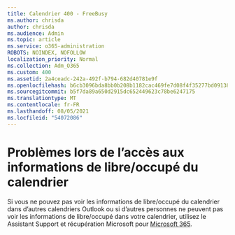 ```yaml
---
title: Calendrier 400 - FreeBusy
ms.author: chrisda
author: chrisda
ms.audience: Admin
ms.topic: article
ms.service: o365-administration
ROBOTS: NOINDEX, NOFOLLOW
localization_priority: Normal
ms.collection: Adm_O365
ms.custom: 400
ms.assetid: 2a4ceadc-242a-492f-b794-682d40781e9f
ms.openlocfilehash: b6cb3096bda8bb0b208b1182cac469fe7d08f4f35277bd09138f770d4aeaa106
ms.sourcegitcommit: b5f7da89a650d2915dc652449623c78be6247175
ms.translationtype: MT
ms.contentlocale: fr-FR
ms.lasthandoff: 08/05/2021
ms.locfileid: "54072086"
---
```

# <a name="issues-seeing-calendar-freebusy-information"></a>Problèmes lors de l’accès aux informations de libre/occupé du calendrier

Si vous ne pouvez pas voir les informations de libre/occupé du calendrier dans d’autres calendriers Outlook ou si d’autres personnes ne peuvent pas voir les informations de libre/occupé dans votre calendrier, utilisez le Assistant Support et récupération Microsoft pour [Microsoft 365](https://diagnostics.office.com/).
